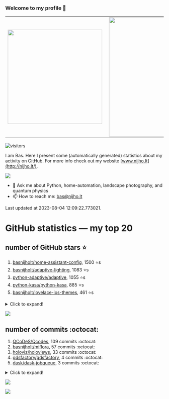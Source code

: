 ### Welcome to my profile 👋

<center>
  <table>
    <tr>
        <td><img width="300px" align="left" src="https://github-readme-stats.vercel.app/api/top-langs/?username=basnijholt&hide=TeX,Jupyter%20Notebook&layout=compact&theme=radical" /></td>
        <td><img align='right' src="https://github-readme-stats.vercel.app/api?username=basnijholt&show_icons=true&theme=radical" width="380"></td>
    </tr>
  </table>
</center>

![visitors](https://visitor-badge.glitch.me/badge?page_id=basnijholt.visitor-badge)

I am Bas. Here I present some (automatically generated) statistics about my activity on GitHub. For more info check out my website [www.nijho.lt](http://nijho.lt/).

![](https://www.nijho.lt/authors/admin/avatar_hu9e60e4b9bc120dfb6a666009f2878da6_182107_250x250_fill_q90_lanczos_center.jpg)

- 💬 Ask me about Python, home-automation, landscape photography, and quantum physics
- 📫 How to reach me: bas@nijho.lt

Last updated at 2023-08-04 12:09:22.773021.

# GitHub statistics — my top 20

## number of GitHub stars ⭐️

1. [basnijholt/home-assistant-config](https://github.com/basnijholt/home-assistant-config/), 1500 ⭐️s
2. [basnijholt/adaptive-lighting](https://github.com/basnijholt/adaptive-lighting/), 1083 ⭐️s
3. [python-adaptive/adaptive](https://github.com/python-adaptive/adaptive/), 1055 ⭐️s
4. [python-kasa/python-kasa](https://github.com/python-kasa/python-kasa/), 885 ⭐️s
5. [basnijholt/lovelace-ios-themes](https://github.com/basnijholt/lovelace-ios-themes/), 461 ⭐️s
<details><summary>Click to expand!</summary>

6. [basnijholt/lovelace-ios-dark-mode-theme](https://github.com/basnijholt/lovelace-ios-dark-mode-theme/), 419 ⭐️s
7. [basnijholt/miflora](https://github.com/basnijholt/miflora/), 358 ⭐️s
8. [basnijholt/rsync-time-machine.py](https://github.com/basnijholt/rsync-time-machine.py/), 333 ⭐️s
9. [topocm/topocm_content](https://github.com/topocm/topocm_content/), 244 ⭐️s
10. [basnijholt/home-assistant-streamdeck-yaml](https://github.com/basnijholt/home-assistant-streamdeck-yaml/), 129 ⭐️s
11. [basnijholt/home-assistant-macbook-touch-bar](https://github.com/basnijholt/home-assistant-macbook-touch-bar/), 92 ⭐️s
12. [kwant-project/kwant](https://github.com/kwant-project/kwant/), 76 ⭐️s
13. [basnijholt/markdown-code-runner](https://github.com/basnijholt/markdown-code-runner/), 73 ⭐️s
14. [basnijholt/home-assistant-streamdeck-yaml-addon](https://github.com/basnijholt/home-assistant-streamdeck-yaml-addon/), 47 ⭐️s
15. [basnijholt/aiokef](https://github.com/basnijholt/aiokef/), 32 ⭐️s
16. [basnijholt/thesis-cover](https://github.com/basnijholt/thesis-cover/), 25 ⭐️s
17. [basnijholt/instacron](https://github.com/basnijholt/instacron/), 20 ⭐️s
18. [basnijholt/adaptive-scheduler](https://github.com/basnijholt/adaptive-scheduler/), 17 ⭐️s
19. [basnijholt/addon-otmonitor](https://github.com/basnijholt/addon-otmonitor/), 15 ⭐️s
20. [kwant-project/kwant-tutorial-2016](https://github.com/kwant-project/kwant-tutorial-2016/), 13 ⭐️s

</details>

![](https://github.com/basnijholt/basnijholt/raw/main/stars_over_time.png)

## number of commits :octocat:

1. [QCoDeS/Qcodes](https://github.com/QCoDeS/Qcodes/), 109 commits :octocat:
2. [basnijholt/miflora](https://github.com/basnijholt/miflora/), 57 commits :octocat:
3. [holoviz/holoviews](https://github.com/holoviz/holoviews/), 33 commits :octocat:
4. [gdsfactory/gdsfactory](https://github.com/gdsfactory/gdsfactory/), 4 commits :octocat:
5. [dask/dask-jobqueue](https://github.com/dask/dask-jobqueue/), 3 commits :octocat:
<details><summary>Click to expand!</summary>

6. [facebook/Ax](https://github.com/facebook/Ax/), 1 commits :octocat:
7. [home-assistant/supervised-installer](https://github.com/home-assistant/supervised-installer/), 1 commits :octocat:
8. [conda-forge/jupyter-sphinx-feedstock](https://github.com/conda-forge/jupyter-sphinx-feedstock/), 0 commits :octocat:
9. [readthedocs/readthedocs.org](https://github.com/readthedocs/readthedocs.org/), 0 commits :octocat:
10. [conda-forge/vtk-feedstock](https://github.com/conda-forge/vtk-feedstock/), 0 commits :octocat:
11. [mdichtler/PancakeSwap-Price-Scraper](https://github.com/mdichtler/PancakeSwap-Price-Scraper/), 0 commits :octocat:
12. [conda-forge/staged-recipes](https://github.com/conda-forge/staged-recipes/), 0 commits :octocat:
13. [itstorque/jekyll-shell-theme](https://github.com/itstorque/jekyll-shell-theme/), 0 commits :octocat:
14. [sseemayer/qstat-pretty](https://github.com/sseemayer/qstat-pretty/), 0 commits :octocat:
15. [JesseSlim/polymetric](https://github.com/JesseSlim/polymetric/), 0 commits :octocat:
16. [conda-forge/tkwant-feedstock](https://github.com/conda-forge/tkwant-feedstock/), 0 commits :octocat:
17. [PrefectHQ/prefect](https://github.com/PrefectHQ/prefect/), 0 commits :octocat:
18. [zigpy/zigpy](https://github.com/zigpy/zigpy/), 0 commits :octocat:
19. [codechimp-org/ha-menu](https://github.com/codechimp-org/ha-menu/), 0 commits :octocat:
20. [binder-project/binder-build-core](https://github.com/binder-project/binder-build-core/), 0 commits :octocat:

</details>

![](https://github.com/basnijholt/basnijholt/raw/main/commits_per_hour.png)

![](https://github.com/basnijholt/basnijholt/raw/main/commits_per_weekday.png)

